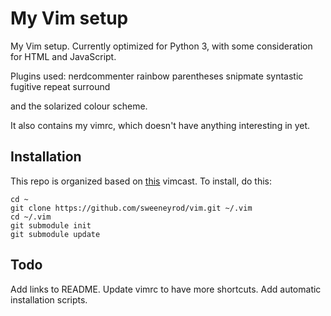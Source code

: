 My Vim setup
============

My Vim setup. Currently optimized for Python 3, with some consideration for HTML and JavaScript.

Plugins used:
nerdcommenter
rainbow parentheses
snipmate
syntastic
fugitive
repeat
surround

and the solarized colour scheme.

It also contains my vimrc, which doesn't have anything interesting in yet.

Installation
------------

This repo is organized based on [this](http://vimcasts.org/episodes/synchronizing-plugins-with-git-submodules-and-pathogen/) vimcast. To install, do this:

    cd ~
    git clone https://github.com/sweeneyrod/vim.git ~/.vim
    cd ~/.vim
    git submodule init
    git submodule update

Todo
----

Add links to README.
Update vimrc to have more shortcuts.
Add automatic installation scripts.
